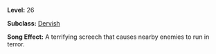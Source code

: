 <!-- TITLE: Song: Appalling Screech -->
<!-- SUBTITLE:  -->

**Level:** 26

**Subclass:** [Dervish](dervish)

**Song Effect:** A terrifying screech that causes nearby enemies to run in terror.